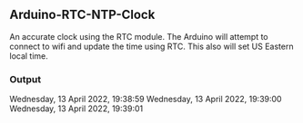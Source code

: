 ## Arduino-RTC-NTP-Clock
An accurate clock using the RTC module. The Arduino will attempt to connect to wifi and update the time using RTC. This also will set US Eastern local time.

### Output
Wednesday, 13 April 2022, 19:38:59
Wednesday, 13 April 2022, 19:39:00
Wednesday, 13 April 2022, 19:39:01

